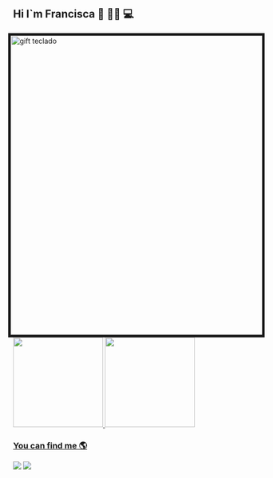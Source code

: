## Hi  I`m Francisca 👋 👩‍💻 💻 


<div>
<img align="right" border= 5 alt="gift teclado" width="600px" src="https://user-images.githubusercontent.com/89401942/160141370-c632c503-660e-4f8b-aacc-fc0a2d1261d1.gif"/>
</div>


 
```js
const Francisca = {
    pronouns: "She" | "Her",
    askMeAbout: ["web dev"],
    technologies:{
        code: [Javascript, HTML, CSS],
        tools: [Illustrator],
        frameworks: [React, Tailwind],
        misc: ["Firebase"]
    },
}
```

<div>
  <a href="https://github.com/FranciscaVillavicencio">
  <img height="180em" src="https://github-readme-stats.vercel.app/api?username=franciscaVillavicencio&show_icons=true&theme=material-palenight&include_all_commits=true&count_private=true"/>
  <img height="180em" src="https://github-readme-stats.vercel.app/api/top-langs/?username=franciscaVillavicencio&layout=compact&langs_count=7&theme=material-palenight"/>
</div>

<div>
    <h3> You can find me 🌎 </h3>
    
    
<a href = "mailto:fran.villavicencioa@gmail.com"><img src="https://img.shields.io/badge/-Gmail-%23333?style=for-the-badge&logo=gmail&logoColor=white" target="_blank"></a>
    <a href="https://www.linkedin.com/in/francisca-villavicencio-anabal%C3%B3n-407410229/" target="_blank"><img src="https://img.shields.io/badge/-LinkedIn-%230077B5?style=for-the-badge&logo=linkedin&logoColor=white" target="_blank"></a>

</div>
    



